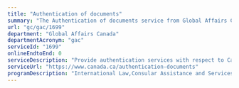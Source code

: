 ```yaml
---
title: "Authentication of documents"
summary: "The Authentication of documents service from Global Affairs Canada is not available end-to-end online, according to the GC Service Inventory."
url: "gc/gac/1699"
department: "Global Affairs Canada"
departmentAcronym: "gac"
serviceId: "1699"
onlineEndtoEnd: 0
serviceDescription: "Provide authentication services with respect to Canadian public documents so they will be accepted abroad."
serviceUrl: "https://www.canada.ca/authentication-documents"
programDescription: "International Law,Consular Assistance and Services for Canadians Abroad"
---
```

